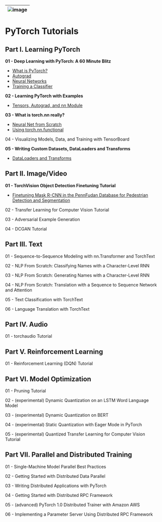 |![image](https://github.com/Royal-526/PyTorch-Tutorials/blob/master/pytorch.png)|
|---|

# PyTorch Tutorials


## Part I. Learning PyTorch

<b>01 - Deep Learning with PyTorch: A 60 Minute Blitz</b><br>
- [What is PyTorch?]()
- [Autograd]()
- [Neural Networks]()
- [Training a Classifier]()

<b>02 - Learning PyTorch with Examples</b><br>
- [Tensors, Autograd, and nn Module]()

<b>03 - What is torch.nn really?</b><br>
- [Neural Net from Scratch]()
- [Using torch.nn.functional]()

04 - Visualizing Models, Data, and Training with TensorBoard

<b>05 - Writing Custom Datasets, DataLoaders and Transforms</b><br>
- [DataLoaders and Transforms]()


## Part II. Image/Video

<b>01 - TorchVision Object Detection Finetuning Tutorial</b><br>
- [Finetuning Mask R-CNN in the PennFudan Database for Pedestrian Detection and Segmentation]()

02 - Transfer Learning for Computer Vision Tutorial

03 - Adversarial Example Generation

04 - DCGAN Tutorial


## Part III. Text

01 - Sequence-to-Sequence Modeling with nn.Transformer and TorchText

02 - NLP From Scratch: Classifying Names with a Character-Level RNN

03 - NLP From Scratch: Generating Names with a Character-Level RNN

04 - NLP From Scratch: Translation with a Sequence to Sequence Network and Attention

05 - Text Classification with TorchText

06 - Language Translation with TorchText


## Part IV. Audio

01 - torchaudio Tutorial


## Part V. Reinforcement Learning

01 - Reinforcement Learning (DQN) Tutorial


## Part VI. Model Optimization

01 - Pruning Tutorial

02 - (experimental) Dynamic Quantization on an LSTM Word Language Model

03 - (experimental) Dynamic Quantization on BERT

04 - (experimental) Static Quantization with Eager Mode in PyTorch

05 - (experimental) Quantized Transfer Learning for Computer Vision Tutorial


## Part VII. Parallel and Distributed Training

01 - Single-Machine Model Parallel Best Practices

02 - Getting Started with Distributed Data Parallel

03 - Writing Distributed Applications with PyTorch

04 - Getting Started with Distributed RPC Framework

05 - (advanced) PyTorch 1.0 Distributed Trainer with Amazon AWS

06 - Implementing a Parameter Server Using Distributed RPC Framework



